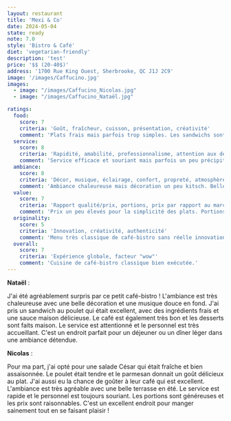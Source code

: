 ```yaml
---
layout: restaurant
title: 'Mexi & Co'
date: 2024-05-04
state: ready
note: 7.0
style: 'Bistro & Café'
diet: 'vegetarian-friendly'
description: 'test'
price: '$$ (20-40$)'
address: '1700 Rue King Ouest, Sherbrooke, QC J1J 2C9'
image: '/images/Caffucino.jpg'
images:
  - image: "/images/Caffucino_Nicolas.jpg"
  - image: "/images/Caffucino_Nataël.jpg"

ratings:
  food:
    score: 7
    criteria: 'Goût, fraîcheur, cuisson, présentation, créativité'
    comment: 'Plats frais mais parfois trop simples. Les sandwichs sont bons mais manquent d'
  service:
    score: 8
    criteria: 'Rapidité, amabilité, professionnalisme, attention aux détails'
    comment: 'Service efficace et souriant mais parfois un peu précipité. Personnel accueillant mais manque de personnalité.'
  ambiance:
    score: 8
    criteria: 'Décor, musique, éclairage, confort, propreté, atmosphère générale'
    comment: 'Ambiance chaleureuse mais décoration un peu kitsch. Belle terrasse en été mais peut être bruyante.'
  value:
    score: 7
    criteria: 'Rapport qualité/prix, portions, prix par rapport au marché'
    comment: 'Prix un peu élevés pour la simplicité des plats. Portions correctes mais pas exceptionnelles.'
  originality:
    score: 5
    criteria: 'Innovation, créativité, authenticité'
    comment: 'Menu très classique de café-bistro sans réelle innovation. Manque de créativité dans les recettes.'
  overall:
    score: 7
    criteria: 'Expérience globale, facteur "wow"'
    comment: 'Cuisine de café-bistro classique bien exécutée.'
---
```




<strong>Nataël</strong> :

J'ai été agréablement surpris par ce petit café-bistro ! L'ambiance est très chaleureuse avec une belle décoration et une musique douce en fond. J'ai pris un sandwich au poulet qui était excellent, avec des ingrédients frais et une sauce maison délicieuse. Le café est également très bon et les desserts sont faits maison. Le service est attentionné et le personnel est très accueillant. C'est un endroit parfait pour un déjeuner ou un dîner léger dans une ambiance détendue.

<strong>Nicolas</strong> :

Pour ma part, j'ai opté pour une salade César qui était fraîche et bien assaisonnée. Le poulet était tendre et le parmesan donnait un goût délicieux au plat. J'ai aussi eu la chance de goûter à leur café qui est excellent. L'ambiance est très agréable avec une belle terrasse en été. Le service est rapide et le personnel est toujours souriant. Les portions sont généreuses et les prix sont raisonnables. C'est un excellent endroit pour manger sainement tout en se faisant plaisir !